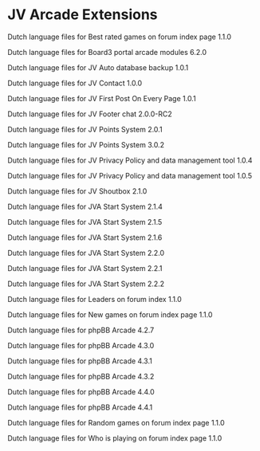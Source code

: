 # JV Arcade Extensions

Dutch language files for Best rated games on forum index page 1.1.0

Dutch language files for Board3 portal arcade modules 6.2.0

Dutch language files for JV Auto database backup 1.0.1

Dutch language files for JV Contact 1.0.0

Dutch language files for JV First Post On Every Page 1.0.1

Dutch language files for JV Footer chat 2.0.0-RC2

Dutch language files for JV Points System 2.0.1

Dutch language files for JV Points System 3.0.2

Dutch language files for JV Privacy Policy and data management tool 1.0.4

Dutch language files for JV Privacy Policy and data management tool 1.0.5

Dutch language files for JV Shoutbox 2.1.0

Dutch language files for JVA Start System 2.1.4

Dutch language files for JVA Start System 2.1.5

Dutch language files for JVA Start System 2.1.6

Dutch language files for JVA Start System 2.2.0

Dutch language files for JVA Start System 2.2.1

Dutch language files for JVA Start System 2.2.2

Dutch language files for Leaders on forum index 1.1.0

Dutch language files for New games on forum index page 1.1.0

Dutch language files for phpBB Arcade 4.2.7

Dutch language files for phpBB Arcade 4.3.0

Dutch language files for phpBB Arcade 4.3.1

Dutch language files for phpBB Arcade 4.3.2

Dutch language files for phpBB Arcade 4.4.0

Dutch language files for phpBB Arcade 4.4.1

Dutch language files for Random games on forum index page 1.1.0

Dutch language files for Who is playing on forum index page 1.1.0
